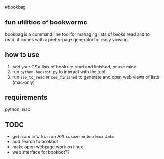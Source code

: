 #bookbag
## fun utilities of bookworms

bookbag is a command line tool for managing lists of books read and to read. it comes with a pretty-page generator for easy viewing. 

## how to use
1. add your CSV lists of books to read and finished, or use mine
2. run `python bookbot.py` to interact with the tool
3. run `see_to_read` or `see_finished` to generate and open web views of lists (mac-only)

## requirements
python, mac

## TODO
* get more info from an API so user enters less data
* add search to bookbot
* make open webpage work on linux
* web interface for bookbot??
